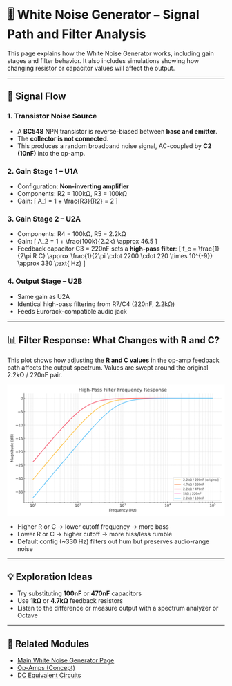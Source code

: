 # 🎚️ White Noise Generator – Signal Path and Filter Analysis

This page explains how the White Noise Generator works, including gain stages and filter behavior. It also includes simulations showing how changing resistor or capacitor values will affect the output.

---

## 🔁 Signal Flow

### 1. Transistor Noise Source
- A **BC548** NPN transistor is reverse-biased between **base and emitter**.
- The **collector is not connected**.
- This produces a random broadband noise signal, AC-coupled by **C2 (10nF)** into the op-amp.

### 2. Gain Stage 1 – U1A
- Configuration: **Non-inverting amplifier**
- Components: R2 = 100kΩ, R3 = 100kΩ
- Gain:
  \[
  A_1 = 1 + \frac{R3}{R2} = 2
  \]

### 3. Gain Stage 2 – U2A
- Components: R4 = 100kΩ, R5 = 2.2kΩ
- Gain:
  \[
  A_2 = 1 + \frac{100k}{2.2k} \approx 46.5
  \]
- Feedback capacitor C3 = 220nF sets a **high-pass filter**:
  \[
  f_c = \frac{1}{2\pi R C} \approx \frac{1}{2\pi \cdot 2200 \cdot 220 \times 10^{-9}} \approx 330 \text{ Hz}
  \]

### 4. Output Stage – U2B
- Same gain as U2A
- Identical high-pass filtering from R7/C4 (220nF, 2.2kΩ)
- Feeds Eurorack-compatible audio jack

---

## 📊 Filter Response: What Changes with R and C?

This plot shows how adjusting the **R and C values** in the op-amp feedback path affects the output spectrum. Values are swept around the original 2.2kΩ / 220nF pair.

![Filter Response](./wn_filter_response.png)

- Higher R or C → lower cutoff frequency → more bass
- Lower R or C → higher cutoff → more hiss/less rumble
- Default config (~330 Hz) filters out hum but preserves audio-range noise

---

## 💡 Exploration Ideas

- Try substituting **100nF** or **470nF** capacitors
- Use **1kΩ** or **4.7kΩ** feedback resistors
- Listen to the difference or measure output with a spectrum analyzer or Octave

---

## 🔗 Related Modules

- [Main White Noise Generator Page](./README.md)
- [Op-Amps (Concept)](https://github.com/elandahl/eurorack-course/blob/main/content/02-op-amps/README.md)
- [DC Equivalent Circuits](https://github.com/elandahl/eurorack-course/blob/main/content/01-dc-equivalent-circuits/README.md)

